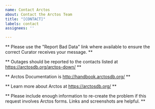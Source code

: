 ```yaml
---
name: Contact Arctos
about: Contact the Arctos Team
title: "[CONTACT]"
labels: contact
assignees: ''

---
```


** Please use the "Report Bad Data" link where available to ensure the correct Curator receives your message. **

** Outages should be reported to the contacts listed at https://arctosdb.org/arctos-down/ **

** Arctos Documentation is http://handbook.arctosdb.org/ **

** Learn more about Arctos at https://arctosdb.org/ **

** Please include enough information to re-create the problem if this request involves Arctos forms. Links and screenshots are helpful. **
